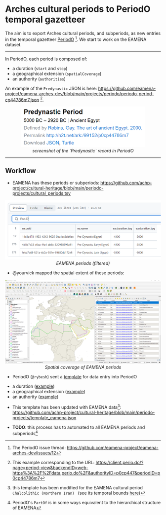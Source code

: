 # Arches cultural periods to PeriodO temporal gazetteer

The aim is to export Arches cultural periods, and subperiods, as new entries in the temporal gazetteer [PeriodO](https://perio.do/en/) [^4]. We start to work on the EAMENA dataset.

---
In PeriodO, each period is composed of:
- a duration (`start` and `stop`)
- a geographical extension (`spatialCoverage`)
- an authority (`authorities`)

An example of the `Predynastic` JSON is here: https://github.com/eamena-project/eamena-arches-dev/blob/main/projects/periodo/periodo-period-cp44786m7.json [^1].

<p align="center">
  <img alt="img-name" src="../www/periodo-json-template-predynastic.png" width="400">
  <br>
    <em>screenshot of the `Predynastic` record in PeriodO</em>
</p>

---

## Workflow

* EAMENA has these periods or subperiods: https://github.com/achp-project/cultural-heritage/blob/main/periodo-projects/cultural_periods.tsv

<p align="center">
  <img alt="img-name" src="../www/periodo-periods-eamena.png" width="600">
  <br>
    <em>EAMENA periods (filtered)</em>
</p>


* @yourvick mapped the spatial extent of these periods:

<p align="center">
  <img alt="img-name" src="../www/periodo-spatialCoverage-eamena.png" width="600">
  <br>
    <em>Spatial coverage of EAMENA periods</em>
</p>

* PeriodO (`@rybesh`) sent a [template](https://gist.github.com/rybesh/9f64c127ad8eeb69619896f22064bb0e#file-example-dataset-json) for data entry into PeriodO

- a duration ([example](https://gist.github.com/rybesh/9f64c127ad8eeb69619896f22064bb0e#file-example-dataset-json-L35-L36))
- a geographical extension ([example](https://gist.github.com/rybesh/9f64c127ad8eeb69619896f22064bb0e#file-example-dataset-json-L27-L32))
- an authority ([example](https://gist.github.com/rybesh/9f64c127ad8eeb69619896f22064bb0e#file-example-dataset-json-L7-L8))

* This template has been updated with EAMENA data[^2]: https://github.com/achp-project/cultural-heritage/blob/main/periodo-projects/template_eamena.json


* **TODO**: this process has to automated to all EAMENA periods and subperiods[^3]



[^1]: This example corresponding to the URL: https://client.perio.do/?page=period-view&backendID=web-https%3A%2F%2Fdata.perio.do%2F&authorityID=p0cp447&periodID=p0cp44786m7
[^2]: this template has been modified for the EAMENA cultural period `Chalcolithic (Northern Iran) ` (see its temporal bounds [here](https://github.com/eamena-project/eamena-arches-dev/blob/main/projects/periodo/cultural_periods.tsv#L2))  
[^3]: PeriodO's `PartOf` is in some ways equivalent to the hierarchical structure of EAMENA
[^4]: The PeriodO issue thread: https://github.com/eamena-project/eamena-arches-dev/issues/12

